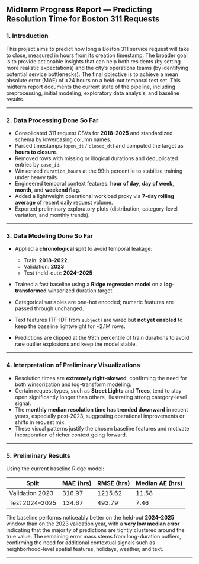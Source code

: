 ## Midterm Progress Report — Predicting Resolution Time for Boston 311 Requests

### 1. Introduction

This project aims to predict how long a Boston 311 service request will take to close, measured in hours from its creation timestamp. The broader goal is to provide actionable insights that can help both residents (by setting more realistic expectations) and the city’s operations teams (by identifying potential service bottlenecks). The final objective is to achieve a mean absolute error (MAE) of ≤24 hours on a held-out temporal test set. This midterm report documents the current state of the pipeline, including preprocessing, initial modeling, exploratory data analysis, and baseline results.

---

### 2. Data Processing Done So Far

* Consolidated 311 request CSVs for **2018–2025** and standardized schema by lowercasing column names.
* Parsed timestamps (`open_dt` / `closed_dt`) and computed the target as **hours to closure**.
* Removed rows with missing or illogical durations and deduplicated entries by `case_id`.
* Winsorized `duration_hours` at the 99th percentile to stabilize training under heavy tails.
* Engineered temporal context features: **hour of day**, **day of week**, **month**, and **weekend flag**.
* Added a lightweight operational workload proxy via **7-day rolling average** of recent daily request volume.
* Exported preliminary exploratory plots (distribution, category-level variation, and monthly trends).

---

### 3. Data Modeling Done So Far

* Applied a **chronological split** to avoid temporal leakage:

  * Train: **2018–2022**
  * Validation: **2023**
  * Test (held-out): **2024–2025**
* Trained a fast baseline using a **Ridge regression model** on a **log-transformed** winsorized duration target.
* Categorical variables are one-hot encoded; numeric features are passed through unchanged.
* Text features (TF-IDF from `subject`) are wired but **not yet enabled** to keep the baseline lightweight for ~2.1M rows.
* Predictions are clipped at the 99th percentile of train durations to avoid rare outlier explosions and keep the model stable.

---

### 4. Interpretation of Preliminary Visualizations

* Resolution times are **extremely right-skewed**, confirming the need for both winsorization and log-transform modeling.
* Certain request types, such as **Street Lights** and **Trees**, tend to stay open significantly longer than others, illustrating strong category-level signal.
* The **monthly median resolution time has trended downward** in recent years, especially post-2023, suggesting operational improvements or shifts in request mix.
* These visual patterns justify the chosen baseline features and motivate incorporation of richer context going forward.

---

### 5. Preliminary Results

Using the current baseline Ridge model:

| Split           | MAE (hrs) | RMSE (hrs) | Median AE (hrs) |
| --------------- | --------- | ---------- | --------------- |
| Validation 2023 | 316.97    | 1215.62    | 11.58           |
| Test 2024–2025  | 134.67    | 493.79     | 7.46            |

The baseline performs noticeably better on the held-out **2024–2025** window than on the 2023 validation year, with a **very low median error** indicating that the majority of predictions are tightly clustered around the true value. The remaining error mass stems from long-duration outliers, confirming the need for additional contextual signals such as neighborhood-level spatial features, holidays, weather, and text.

---
